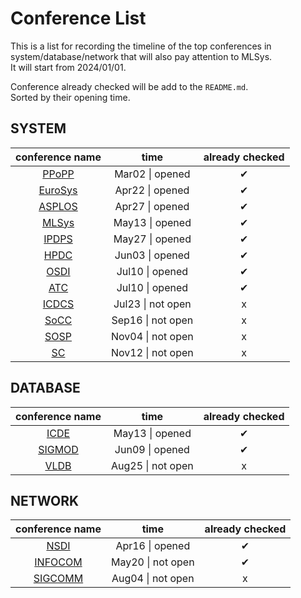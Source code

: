 # Conference List

This is a list for recording the timeline of the top conferences in system/database/network that will also pay attention to MLSys.  
It will start from 2024/01/01.  

Conference already checked will be add to the `README.md`.  
Sorted by their opening time.  

## SYSTEM

| conference name | time    | already checked |
| :-------------: | :----:  | :-------------: |
| [PPoPP](http://dblp.uni-trier.de/db/conf/ppopp/) | Mar02 &#124; opened | &#10004; |
| [EuroSys](https://dblp.uni-trier.de/db/conf/eurosys/index.html) | Apr22 &#124; opened | &#10004; |
| [ASPLOS](https://dl.acm.org/conference/asplos) | Apr27 &#124; opened | &#10004; |
| [MLSys](https://mlsys.org/) | May13 &#124; opened | &#10004; |
| [IPDPS](https://dblp.uni-trier.de/db/conf/ipps/index.html) | May27 &#124; opened | &#10004; |
| [HPDC](https://dblp.uni-trier.de/db/conf/hpdc/index.html) | Jun03 &#124; opened | &#10004; |
| [OSDI](https://dblp.uni-trier.de/db/conf/osdi/index.html) | Jul10 &#124; opened | &#10004; |
| [ATC](https://dblp.uni-trier.de/db/conf/usenix/index.html) | Jul10 &#124; opened | &#10004; |
| [ICDCS](https://dblp.uni-trier.de/db/conf/icdcs/index.html) | Jul23 &#124; not open | x |
| [SoCC](https://dblp.uni-trier.de/db/conf/cloud/index.html) | Sep16 &#124; not open | x |
| [SOSP](https://dblp.uni-trier.de/db/conf/sosp/index.html) | Nov04 &#124; not open | x |
| [SC](http://dblp.uni-trier.de/db/conf/sc/) | Nov12 &#124; not open | x |

## DATABASE

| conference name | time    | already checked |
| :-------------: | :----:  | :-------------: |
| [ICDE](https://dblp.uni-trier.de/db/conf/icde/index.html) | May13 &#124; opened | &#10004; |
| [SIGMOD](https://dblp.uni-trier.de/db/conf/sigmod/index.html) | Jun09 &#124; opened | &#10004; |
| [VLDB](https://dl.acm.org/loi/pvldb/group/d2020.y2023) | Aug25 &#124; not open | x |

## NETWORK

| conference name | time    | already checked |
| :-------------: | :----:  | :-------------: |
| [NSDI](https://www.usenix.org/conference/nsdi24/technical-sessions) | Apr16 &#124; opened | &#10004; |
| [INFOCOM](https://infocom2024.ieee-infocom.org/program/accepted-paper-list-main-conference) | May20 &#124; not open | &#10004; |
| [SIGCOMM](https://dblp.uni-trier.de/db/conf/sigcomm/index.html) | Aug04 &#124; not open | x |